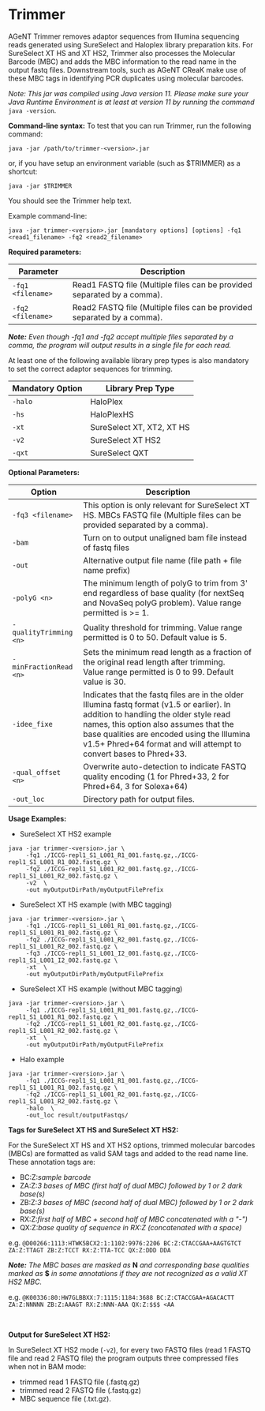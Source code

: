 Trimmer
===============
AGeNT Trimmer removes adaptor sequences from Illumina sequencing reads generated using SureSelect and Haloplex library preparation kits. For SureSelect XT HS and XT HS2, Trimmer also processes the Molecular Barcode (MBC) and adds the MBC information to the read name in the output fastq files. Downstream tools, such as AGeNT CReaK make use of these MBC tags in identifying PCR duplicates using molecular barcodes.

*Note: This jar was compiled using Java version 11. Please make sure your Java Runtime Environment is at least at version 11 by running the command* `java -version`.

**Command-line syntax:**
To test that you can run Trimmer, run the following command:

```
java -jar /path/to/trimmer-<version>.jar
```

or, if you have setup an environment variable (such as \$TRIMMER) as a shortcut:

```
java -jar $TRIMMER
```

You should see the Trimmer help text.


Example command-line:

```
java -jar trimmer-<version>.jar [mandatory options] [options] -fq1 <read1_filename> -fq2 <read2_filename>
```

**Required parameters:**

Parameter              | Description                        
---------              | -----------                         
`-fq1 <filename>`      | Read1 FASTQ file (Multiple files can be provided separated by a comma).
`-fq2 <filename>`      | Read2 FASTQ file (Multiple files can be provided separated by a comma).

***Note:***  *Even though -fq1 and -fq2 accept multiple files separated by a comma, the program will output results in a single file for each read.*

At least one of the following available library prep types is also mandatory to set the correct adaptor sequences for trimming.

Mandatory Option| Library Prep Type           
------| ----------------------------
`-halo` | HaloPlex
`-hs`   | HaloPlexHS
`-xt`   | SureSelect XT, XT2, XT HS
`-v2`   | SureSelect XT HS2
`-qxt`  | SureSelect QXT


**Optional Parameters:**

| Option | Description |
| -------|-------------|
| `-fq3 <filename>` | This option is only relevant for SureSelect XT HS. MBCs FASTQ file (Multiple files can be provided separated by a comma).| 
| `-bam` | Turn on to output unaligned bam file instead of fastq files |
| `-out` | Alternative output file name (file path + file name prefix) |
| `-polyG <n>` | The minimum length of polyG to trim from 3' end regardless of base quality (for nextSeq and NovaSeq polyG problem). Value range permitted is >= 1. |
| `-qualityTrimming <n>` |  Quality threshold for trimming. Value range permitted is 0 to 50. Default value is 5. |
| `-minFractionRead <n>`   | Sets the minimum read length as a fraction of the original read length after trimming.<br>Value range permitted is 0 to 99. Default value is 30. |
| `-idee_fixe` | Indicates that the fastq files are in the older Illumina fastq format (v1.5 or earlier). In addition to handling the older style read names, this option also assumes that the base qualities are encoded using the Illumina v1.5+ Phred+64 format and will attempt to convert bases to Phred+33. |
| `-qual_offset <n>`| Overwrite auto-detection to indicate FASTQ quality encoding (1 for Phred+33, 2 for Phred+64, 3 for Solexa+64)
| `-out_loc` | Directory path for output files.  |


**Usage Examples:**<br>

*  SureSelect XT HS2 example

```
java -jar trimmer-<version>.jar \
     -fq1 ./ICCG-repl1_S1_L001_R1_001.fastq.gz,./ICCG-repl1_S1_L001_R1_002.fastq.gz \
     -fq2 ./ICCG-repl1_S1_L001_R2_001.fastq.gz,./ICCG-repl1_S1_L001_R2_002.fastq.gz \ 
     -v2  \
     -out myOutputDirPath/myOutputFilePrefix
```

*  SureSelect XT HS example (with MBC tagging)

```
java -jar trimmer-<version>.jar \
     -fq1 ./ICCG-repl1_S1_L001_R1_001.fastq.gz,./ICCG-repl1_S1_L001_R1_002.fastq.gz \
     -fq2 ./ICCG-repl1_S1_L001_R2_001.fastq.gz,./ICCG-repl1_S1_L001_R2_002.fastq.gz \
     -fq3 ./ICCG-repl1_S1_L001_I2_001.fastq.gz,./ICCG-repl1_S1_L001_I2_002.fastq.gz \     
     -xt  \
     -out myOutputDirPath/myOutputFilePrefix
```

*  SureSelect XT HS example (without MBC tagging)

```
java -jar trimmer-<version>.jar \
     -fq1 ./ICCG-repl1_S1_L001_R1_001.fastq.gz,./ICCG-repl1_S1_L001_R1_002.fastq.gz \
     -fq2 ./ICCG-repl1_S1_L001_R2_001.fastq.gz,./ICCG-repl1_S1_L001_R2_002.fastq.gz \
     -xt  \
     -out myOutputDirPath/myOutputFilePrefix
```

*  Halo example

```
java -jar trimmer-<version>.jar \
     -fq1 ./ICCG-repl1_S1_L001_R1_001.fastq.gz,./ICCG-repl1_S1_L001_R1_002.fastq.gz \
     -fq2 ./ICCG-repl1_S1_L001_R2_001.fastq.gz,./ICCG-repl1_S1_L001_R2_002.fastq.gz \
     -halo  \
     -out_loc result/outputFastqs/
```

**Tags for SureSelect XT HS and SureSelect XT HS2:**

For the SureSelect XT HS and XT HS2 options, trimmed molecular barcodes (MBCs) are formatted as valid SAM tags and added to the read name line. These annotation tags are:

* BC:Z:*sample barcode*
* ZA:Z:*3 bases of MBC (first half of dual MBC) followed by 1 or 2 dark base(s)*
* ZB:Z:*3 bases of MBC (second half of dual MBC) followed by 1 or 2 dark base(s)*
* RX:Z:*first half of MBC + second half of MBC concatenated with a "-")*
* QX:Z:*base quality of sequence in RX:Z (concatenated with a space)* 

e.g.
`@D00266:1113:HTWK5BCX2:1:1102:9976:2206 BC:Z:CTACCGAA+AAGTGTCT ZA:Z:TTAGT ZB:Z:TCCT RX:Z:TTA-TCC QX:Z:DDD DDA`

***Note:*** *The MBC bases are masked as* **N** *and corresponding base qualities marked as* **$** *in some annotations if they are not recognized as a valid XT HS2 MBC.*

e.g.
`@K00336:80:HW7GLBBXX:7:1115:1184:3688 BC:Z:CTACCGAA+AGACACTT ZA:Z:NNNNN ZB:Z:AAAGT RX:Z:NNN-AAA QX:Z:$$$ <AA`

<br>

**Output for SureSelect XT HS2:**

In SureSelect XT HS2 mode (`-v2`), for every two FASTQ files (read 1 FASTQ file and read 2 FASTQ file) the program outputs three compressed files when not in BAM mode: 
* trimmed read 1 FASTQ file (.fastq.gz)
* trimmed read 2 FASTQ file (.fastq.gz)
* MBC sequence file (.txt.gz).
